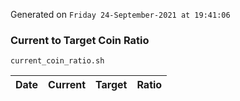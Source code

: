 Generated on `Friday 24-September-2021 at 19:41:06`

### Current to Target Coin Ratio
`current_coin_ratio.sh`

Date|Current|Target|Ratio
---|---|---|---
